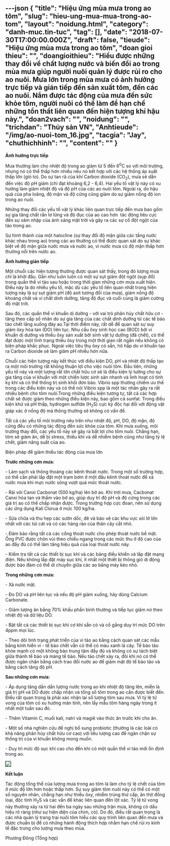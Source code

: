 ---json
{
    "title": "Hiệu ứng mùa mưa trong ao tôm",
    "slug": "hieu-ung-mua-mua-trong-ao-tom",
    "layout": "noidung.html",
    "category": "danh-muc.tin-tuc",
    "tag": [],
    "date": "2018-07-30T17:00:00.000Z",
    "draft": false,
    "tieude": "Hiệu ứng mùa mưa trong ao tôm",
    "doan gioi thieu": "",
    "doangioithieu": "Hiểu được những thay đổi về chất lượng nước và biến đổi ao trong mùa mưa giúp người nuôi quản lý được rủi ro cho ao nuôi. Mưa lớn trong mùa mưa có ảnh hưởng trực tiếp và gián tiếp đến sản xuất tôm, đến các ao nuôi. Nắm được tác động của mưa đến sức khỏe tôm, người nuôi có thể làm để hạn chế những tổn thất liên quan đến hiện tượng khí hậu này.",
    "doan2vach": "",
    "noidung": "",
    "trichdan": "Thủy sản VN",
    "Anhtieude": "/img/ao-nuoi-tom_16.jpg",
    "tacgia": "Jay",
    "chuthichhinh": "",
    "__content__": ""
}
---
<p><span style="font-size:14px"><strong>Ảnh hưởng trực tiếp</strong></span></p>

<p><span style="font-size:14px">Mưa thường l&agrave;m cho nhiệt độ trong ao giảm từ 5 đến 6<sup>0</sup>C so với m&ocirc;i trường, nhưng n&oacute; c&oacute; thể thấp hơn nhiều nếu n&oacute; kết hợp với c&aacute;c hệ thống &aacute;p suất thấp lớn (gi&oacute; to). Do sự tan r&atilde; của kh&iacute; Carbon dioxide (CO<sub>2</sub>), mưa sẽ dẫn đến việc độ pH giảm (chỉ đạt khoảng 6,2 - 6,4). Hai yếu tố vật l&yacute; n&agrave;y c&oacute; xu hướng l&agrave;m giảm nhiệt độ v&agrave; độ pH của c&aacute;c ao nu&ocirc;i t&ocirc;m. Ngo&agrave;i ra, do hậu quả của pha lo&atilde;ng, độ mặn v&agrave; độ cứng cũng giảm do sự giảm nồng độ ion trong ao nu&ocirc;i.</span></p>

<p><span style="font-size:14px">Những thay đổi c&aacute;c yếu tố vật l&yacute; kh&aacute;c li&ecirc;n quan trực tiếp đến mưa bao gồm sự gia tăng chất rắn lơ lửng v&agrave; độ đục của ao cao hơn&nbsp; t&aacute;c động ti&ecirc;u cực đến sự x&acirc;m nhập của &aacute;nh s&aacute;ng mặt trời v&agrave; g&acirc;y ra c&aacute;c sự cố đột ngột của tảo trong ao.</span></p>

<p><span style="font-size:14px">Sự h&igrave;nh th&agrave;nh của một halocline (sự thay đổi độ mặn giữa c&aacute;c tầng nước kh&aacute;c nhau trong ao) trong c&aacute;c ao thường c&oacute; thể được quan s&aacute;t do sự kh&aacute;c biệt về độ mặn giữa nước mưa v&agrave; nước ao, v&igrave; nước mưa c&oacute; độ mặn thấp hơn thường nổi tr&ecirc;n nước ao.</span></p>

<p><span style="font-size:14px"><strong>Ảnh hưởng gi&aacute;n tiếp</strong></span></p>

<p><span style="font-size:14px">Một chuỗi c&aacute;c hiện tượng thường được quan s&aacute;t thấy, trong đ&oacute; lượng mưa chỉ l&agrave; khởi đầu. Gần như lu&ocirc;n lu&ocirc;n c&oacute; một sự sụt giảm đột ngột (sụp đổ) trong quần thể vi tảo sau hoặc trong thời gian những cơn mưa xuất hiện. Điều n&agrave;y l&agrave; do nhiều yếu tố, mặc d&ugrave; c&aacute;c yếu tố li&ecirc;n quan nhất trong hiện tượng n&agrave;y l&agrave; sự sụt giảm pH (độ axit tương đối của mưa), giảm nồng độ kho&aacute;ng chất v&agrave; vi chất dinh dưỡng, tăng độ đục v&agrave; cuối c&ugrave;ng l&agrave; giảm cường độ mặt trời.</span></p>

<p><span style="font-size:14px">Sau đ&oacute;, c&aacute;c quần thể vi khuẩn dị dưỡng - với vai tr&ograve; ph&acirc;n hủy chất hữu cơ - tăng theo cấp số nh&acirc;n do sự gia tăng của c&aacute;c chất dinh dưỡng từ c&aacute;c tế b&agrave;o tảo chết lắng xuống đ&aacute;y ao.Tại thời điểm n&agrave;y, rất dễ để quan s&aacute;t sự suy giảm &ocirc;xy h&ograve;a tan (DO) li&ecirc;n tục. Nhu cầu &ocirc;xy sinh học cao (BOD) bởi vi khuẩn dị dưỡng v&agrave; thiếu &ocirc;xy sản xuất bởi sinh vật tự dưỡng (đ&atilde; chết), c&oacute; thể đạt được một t&igrave;nh trạng thiếu &ocirc;xy trong một thời gian rất ngắn nếu kh&ocirc;ng c&oacute; biện ph&aacute;p khắc phục. Ngo&agrave;i việc ti&ecirc;u thụ &ocirc;xy c&oacute; sẵn, h&ocirc; hấp do vi khuẩn tạo ra Carbon dioxide sẽ l&agrave;m giảm pH nhiều hơn nữa.</span></p>

<p><span style="font-size:14px">Chuỗi c&aacute;c hiện tượng n&agrave;y kết th&uacute;c với điều kiện DO, pH v&agrave; nhiệt độ thấp tạo ra một m&ocirc;i trường rất kh&ocirc;ng thuận lợi cho việc nu&ocirc;i t&ocirc;m. Đầu ti&ecirc;n, những yếu tố n&agrave;y v&agrave; một lượng rất lớn chất hữu cơ sẽ l&agrave; điều kiện l&yacute; tưởng cho sự gia tăng của vi khuẩn với một chiến lược sinh sản nhanh v&agrave; linh hoạt c&oacute; t&iacute;nh kỵ kh&iacute; v&agrave; c&oacute; thể thống trị sinh khối đơn b&agrave;o. Vibrio spp thường chiếm ưu thế trong c&aacute;c điều kiện n&agrave;y v&agrave; c&oacute; thể n&oacute;i Vibrio spp l&agrave; một t&aacute;c nh&acirc;n g&acirc;y ra rất nhiều bệnh cho t&ocirc;m nu&ocirc;i.Trong những điều kiện tương tự, tất cả c&aacute;c hợp chất sẽ được giảm theo những điều kiện n&agrave;y, bao gồm cả sunfat. Trong điều kiện khử v&agrave; pH thấp, hydrogen sulfide (H<sub>2</sub>S) cực kỳ độc hại đối với động vật gi&aacute;p x&aacute;c ở nồng độ m&agrave; th&ocirc;ng thường sẽ kh&ocirc;ng c&oacute; vấn đề.</span></p>

<p><span style="font-size:14px">Tất cả c&aacute;c yếu tố m&ocirc;i trường n&ecirc;u tr&ecirc;n như nhiệt độ, pH, DO, độ mặn, độ cứng đều c&oacute; những t&aacute;c động đến sức khỏe của t&ocirc;m. Khi mưa xuống, m&ocirc;i trường thay đổi, c&aacute;c yếu tố n&agrave;y sẽ g&acirc;y ra bất lợi cho t&ocirc;m nu&ocirc;i. Chẳng hạn, t&ocirc;m sẽ giảm ăn, dễ bị stress, thiếu kh&iacute; v&agrave; dễ nhiễm bệnh cũng như tăng tỷ lệ chết, giảm năng suất của ao.</span></p>

<p><span style="font-size:14px">Biện ph&aacute;p để giảm thiểu t&aacute;c động của mưa lớn</span></p>

<p><span style="font-size:14px"><strong>Trước những cơn mưa:</strong></span></p>

<p><span style="font-size:14px">- L&agrave;m sạch v&agrave; th&ocirc;ng tho&aacute;ng c&aacute;c k&ecirc;nh tho&aacute;t nước. Trong một số trường hợp, c&oacute; thể cần phải lắp đặt một trạm bơm ở một đầu k&ecirc;nh tho&aacute;t nước để xả nước mưa khi mực nước s&ocirc;ng vượt qu&aacute; mức tho&aacute;t nước.</span></p>

<p><span style="font-size:14px">- Rải v&ocirc;i Canxi Cacbonat (500 kg/ha) l&ecirc;n bờ ao. Khi trời mưa, Cacbonat Canxi h&ograve;a tan v&agrave; thấm v&agrave;o bờ ao, gi&uacute;p duy tr&igrave; độ pH v&agrave; độ cứng trong c&aacute;c gi&aacute; trị ao c&oacute; thể chấp nhận được. Trong trường hợp cực đoan, n&ecirc;n sử dụng c&aacute;c ứng dụng Kali Clorua ở mức 100 kg/ha.</span></p>

<p><span style="font-size:14px">- Sửa chữa v&agrave; thu hẹp c&aacute;c sườn dốc, đ&ecirc; v&agrave; bảo vệ c&aacute;c khu vực x&oacute;i lở lớn nhất với c&aacute;c t&uacute;i c&aacute;t v&agrave; c&oacute; c&aacute;c h&agrave;ng r&agrave;o của th&acirc;n c&acirc;y cắt nhỏ.</span></p>

<p><span style="font-size:14px">- Đảm bảo rằng tất cả c&aacute;c cổng tho&aacute;t nước cho ph&eacute;p tho&aacute;t nước bề mặt. Ống PVC được ch&ocirc;n v&ugrave;i theo chiều ngang trong c&aacute;c mức thu ở độ cao của ao đầy đủ c&oacute; thể l&agrave;m tăng hiệu quả của loại tho&aacute;t nước n&agrave;y.</span></p>

<p><span style="font-size:14px">- Kiểm tra tất cả c&aacute;c thiết bị sục kh&iacute; v&agrave; c&aacute;c bảng điều khiển v&agrave; lắp đặt mạng điện. Nếu kh&ocirc;ng lắp đặt m&aacute;y sục kh&iacute;, &iacute;t nhất một thiết bị th&ocirc;ng gi&oacute; di động được bảo đảm c&oacute; thể di chuyển giữa c&aacute;c ao bằng m&aacute;y k&eacute;o nhỏ.</span></p>

<p><span style="font-size:14px"><strong>Trong những cơn mưa:</strong></span></p>

<p><span style="font-size:14px">- Xả nước mặt.</span></p>

<p><span style="font-size:14px">- Đo DO v&agrave; pH li&ecirc;n tục v&agrave; nếu độ pH giảm xuống, h&atilde;y d&ugrave;ng Calcium Carbonate.</span></p>

<p><span style="font-size:14px">- Giảm lượng ăn bằng 70% khẩu phần b&igrave;nh thường v&agrave; tiếp tục giảm n&oacute; theo nhiệt độ v&agrave; dữ liệu DO.</span></p>

<p><span style="font-size:14px">- Bật tất cả c&aacute;c thiết bị sục kh&iacute; cơ kh&iacute; sẵn c&oacute; v&agrave; cố gắng duy tr&igrave; mức DO tr&ecirc;n 4ppm mọi l&uacute;c.</span></p>

<p><span style="font-size:14px">- Theo d&otilde;i t&igrave;nh trạng ph&aacute;t triển của vi tảo ao bằng c&aacute;ch quan s&aacute;t c&aacute;c mẫu bằng k&iacute;nh hiển vi - tế b&agrave;o chết vẫn c&oacute; thể c&oacute; m&agrave;u xanh l&aacute; c&acirc;y. Tế b&agrave;o tảo khỏe mạnh c&oacute; một kh&ocirc;ng b&agrave;o trung t&acirc;m đầy đủ v&agrave; kh&ocirc;ng c&oacute; sự t&aacute;ch biệt giữa th&agrave;nh tế b&agrave;o v&agrave; m&agrave;ng tế b&agrave;o. Nếu tảo chết xảy ra, đ&ocirc;i khi n&oacute; c&oacute; thể được ngăn chặn bằng c&aacute;ch trao đổi nước ao để giảm mật độ tế b&agrave;o tảo v&agrave; bằng c&aacute;ch tăng độ pH.</span></p>

<p><span style="font-size:14px"><strong>Sau những cơn mưa:</strong></span></p>

<p><span style="font-size:14px">- &Aacute;p dụng tăng dần dần lượng nước trong ao khi nhiệt độ tăng l&ecirc;n, miễn l&agrave; gi&aacute; trị pH v&agrave; DO được chấp nhận v&agrave; tổng số t&ocirc;m trong ao cần được biết đến. Điều rất quan trọng l&agrave; phải x&aacute;c nhận lại số lượng t&ocirc;m sau mưa. V&igrave; tỷ lệ tử vong của t&ocirc;m c&oacute; xu hướng m&atilde;n t&iacute;nh, n&ecirc;n lấy mẫu t&ocirc;m h&agrave;ng ng&agrave;y trong &iacute;t nhất một tuần sau đ&oacute;.</span></p>

<p><span style="font-size:14px">- Th&ecirc;m Vitamin C, muối kali, natri v&agrave; magi&ecirc; v&agrave;o thức ăn trước khi cho ăn.</span></p>

<p><span style="font-size:14px">- Một số nh&agrave; nghi&ecirc;n cứu đề nghị bổ sung probiotic (thường l&agrave; c&aacute;c lo&agrave;i c&oacute; khả năng ph&acirc;n hủy chất hữu cơ cao) với liều lượng cao để ngăn chặn sự thống trị của vi khuẩn kh&ocirc;ng mong muốn.</span></p>

<p><span style="font-size:14px">- Duy tr&igrave; mức độ sục kh&iacute; cao cho đến khi c&oacute; một quần thể vi tảo mới ổn định trong ao.</span></p>

<p><span style="font-size:14px"><img src="http://www.thuysanvietnam.com.vn/uploads/article2/baiviet/moitruong/hieu-ung-mua-mua-trong-ao-tom-03.jpg" style="border-style:solid; border-width:1px" /></span></p>

<p><span style="font-size:14px"><strong>Kết luận</strong></span></p>

<p><span style="font-size:14px">T&aacute;c động tổng thể của lượng mưa trong ao t&ocirc;m l&agrave; l&agrave;m cho tỷ lệ chết của t&ocirc;m ở mức độ lớn hơn hoặc thấp hơn. Sự suy giảm t&ocirc;m nu&ocirc;i n&agrave;y c&oacute; thể c&oacute; một số nguy&ecirc;n nh&acirc;n, chẳng hạn như thiếu &ocirc;xy, nhiễm tr&ugrave;ng thứ cấp, ăn thịt đồng loại, độc t&iacute;nh H<sub>2</sub>S v&agrave; c&aacute;c vấn đề kh&aacute;c li&ecirc;n quan đến lột x&aacute;c. Tỷ lệ tử vong n&agrave;y thường xảy ra từ hai đến ba ng&agrave;y sau những trận mưa, kh&ocirc;ng c&oacute; dấu hiệu r&otilde; r&agrave;ng (như sự hiện diện của chim, c&ograve;). Do đ&oacute;, điều rất quan trọng l&agrave; c&aacute;c nh&agrave; quản l&yacute; trang trại nu&ocirc;i t&ocirc;m hiểu c&aacute;c quy tr&igrave;nh li&ecirc;n quan đến mưa v&agrave; được chuẩn bị để c&oacute; những h&agrave;nh động th&iacute;ch hợp nhằm hạn chế rủi ro kinh tế đặc trưng cho lượng mưa theo m&ugrave;a.</span></p>

<p><span style="font-size:14px">Phương Đ&ocirc;ng (Tổng hợp)</span></p>
